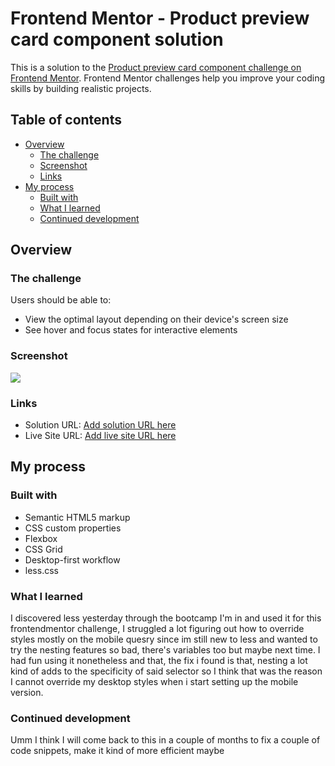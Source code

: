 # Frontend Mentor - Product preview card component solution

This is a solution to the [Product preview card component challenge on Frontend Mentor](https://www.frontendmentor.io/challenges/product-preview-card-component-GO7UmttRfa). Frontend Mentor challenges help you improve your coding skills by building realistic projects.

## Table of contents

- [Overview](#overview)
  - [The challenge](#the-challenge)
  - [Screenshot](#screenshot)
  - [Links](#links)
- [My process](#my-process)
  - [Built with](#built-with)
  - [What I learned](#what-i-learned)
  - [Continued development](#continued-development)

## Overview

### The challenge

Users should be able to:

- View the optimal layout depending on their device's screen size
- See hover and focus states for interactive elements

### Screenshot

![](./assets/images/Screenshot%202023-12-07%20151402.png.jpg)

### Links

- Solution URL: [Add solution URL here](https://github.com/Taannn/frontendmentor-io-card-preview)
- Live Site URL: [Add live site URL here](https://taannn.github.io/frontendmentor-io-card-preview/)

## My process

### Built with

- Semantic HTML5 markup
- CSS custom properties
- Flexbox
- CSS Grid
- Desktop-first workflow
- less.css

### What I learned

I discovered less yesterday through the bootcamp I'm in and used it for this frontendmentor challenge, I struggled a lot figuring out how to override styles mostly on the mobile quesry since im still new to less and wanted to try the nesting features so bad, there's variables too but maybe next time. I had fun using it nonetheless and that, the fix i found is that, nesting a lot kind of adds to the specificity of said selector so I think that was the reason I cannot override my desktop styles when i start setting up the mobile version.

### Continued development

Umm I think I will come back to this in a couple of months to fix a couple of code snippets, make it kind of more efficient maybe


